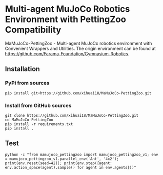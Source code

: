 # Multi-agent MuJoCo Robotics Environment with PettingZoo Compatibility

MaMuJoCo-PettingZoo - Multi-agent MuJoCo robotics environment with Convenient Wrappers and Utilities. The origin environment can be found at https://github.com/Farama-Foundation/Gymnasium-Robotics.

## Installation

### PyPi from sources
```shell
pip install git+https://github.com/xihuai18/MaMuJoCo-PettingZoo.git
```

### Install from GitHub sources
```shell
git clone https://github.com/xihuai18/MaMuJoCo-PettingZoo.git
cd MaMuJoCo-PettingZoo
pip install -r requirements.txt
pip install .
```


## Test
```shell
python -c "from mamujoco_pettingzoo import mamujoco_pettingzoo_v1; env = mamujoco_pettingzoo_v1.parallel_env('Ant', '4x2'); print(env.reset(seed=42)); print(env.step({agent: env.action_space(agent).sample() for agent in env.agents}))"
```